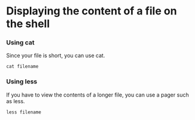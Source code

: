# Displaying the content of a file on the shell

### Using cat

Since your file is short, you can use cat.

`cat filename`

### Using less

If you have to view the contents of a longer file, you can use a pager such as less.

`less filename`
